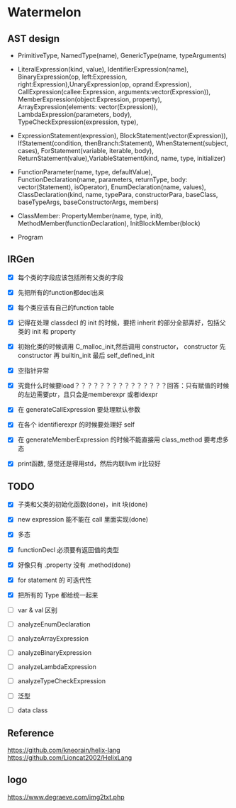 # Watermelon

## AST design

- PrimitiveType, NamedType(name), GenericType(name, typeArguments)

- LiteralExpression(kind, value), IdentifierExpression(name), BinaryExpression(op, left:Expression, right:Expression),UnaryExpression(op, oprand:Expression), CallExpression(callee:Expression, arguments:vector(Expression)), MemberExpression(object:Expression, property), ArrayExpression(elements: vector(Expression)), LambdaExpression(parameters, body), TypeCheckExpression(expression, type),

- ExpressionStatement(expression), BlockStatement(vector(Expression)), IfStatement(condition, thenBranch:Statement), WhenStatement(subject, cases), ForStatement(variable, iterable, body), ReturnStatement(value),VariableStatement(kind, name, type, initializer)

- FunctionParameter(name, type, defaultValue), FunctionDeclaration(name, parameters, returnType, body: vector(Statement), isOperator), EnumDeclaration(name, values), ClassDeclaration(kind, name, typePara, constructorPara, baseClass, baseTypeArgs, baseConstructorArgs, members)

- ClassMember: PropertyMember(name, type, init), MethodMember(functionDeclaration), InitBlockMember(block)

- Program

## IRGen
- [x] 每个类的字段应该包括所有父类的字段
- [x] 先把所有的function都decl出来
- [x] 每个类应该有自己的function table

- [x] 记得在处理 classdecl 的 init 的时候，要把 inherit 的部分全部弄好，包括父类的 init 和 property
- [x] 初始化类的时候调用 C_malloc_init,然后调用 constructor， constructor 先constructor 再 builtin_init 最后 self_defined_init
- [x] 空指针异常
- [x] 究竟什么时候要load？？？？？？？？？？？？？？？回答：只有赋值的时候的左边需要ptr，且只会是memberexpr 或者idexpr
- [x] 在 generateCallExpression 要处理默认参数
- [x] 在各个 identifierexpr 的时候要处理好 self 
- [x] 在 generateMemberExpression 的时候不能直接用 class_method 要考虑多态
- [x] print函数, 感觉还是得用std，然后内联llvm ir比较好



## TODO
- [x] 子类和父类的初始化函数(done)，init 块(done)
- [x] new expression 能不能在 call 里面实现(done)
- [x] 多态
- [x] functionDecl 必须要有返回值的类型
- [x] 好像只有 .property 没有 .method(done)
- [x] for statement 的 可迭代性

- [x] 把所有的 Type 都给统一起来


- [ ] var & val 区别
- [ ] analyzeEnumDeclaration
- [ ] analyzeArrayExpression
- [ ] analyzeBinaryExpression
- [ ] analyzeLambdaExpression
- [ ] analyzeTypeCheckExpression
- [ ] 泛型
- [ ] data class

## Reference

https://github.com/kneorain/helix-lang
https://github.com/Lioncat2002/HelixLang

## logo
https://www.degraeve.com/img2txt.php
